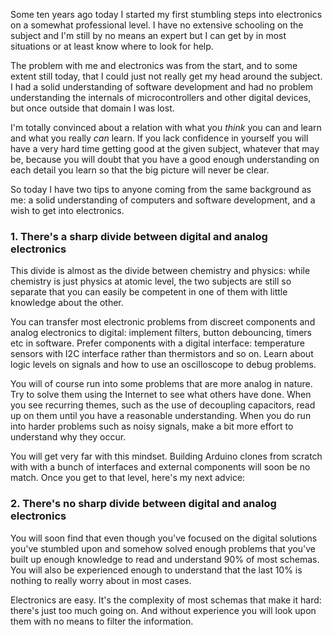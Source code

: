 

Some ten years ago today I started my first stumbling steps into electronics
on a somewhat professional level. I have no extensive schooling on the subject
and I'm still by no means an expert but I can get by in most situations or at
least know where to look for help.

The problem with me and electronics was from the start, and to some extent still
today, that I could just not really get my head around the subject. I had a solid
understanding of software development and had no problem understanding the internals
of microcontrollers and other digital devices, but once outside that domain I was
lost.

I'm totally convinced about a relation with what you *think* you can and learn
and what you really *can* learn. If you lack confidence in yourself you will
have a very hard time getting good at the given subject, whatever that may be, because
you will doubt that you have a good enough understanding on each detail you learn
so that the big picture will never be clear.

So today I have two tips to anyone coming from the same background as me: a
solid understanding of computers and software development, and a wish to get into
electronics.

### 1. There's a sharp divide between digital and analog electronics

This divide is almost as the divide between chemistry and physics: while
chemistry is just physics at atomic level, the two subjects are still so separate
that you can easily be competent in one of them with little knowledge about the
other.

You can transfer most electronic problems from discreet components and analog
electronics to digital: implement filters, button debouncing, timers etc in software.
Prefer components with a digital interface: temperature sensors with I2C interface
rather than thermistors and so on. Learn about logic levels on signals and how to
use an oscilloscope to debug problems.

You will of course run into some problems that are more analog in nature. Try
to solve them using the Internet to see what others have done. When you see recurring
themes, such as the use of decoupling capacitors, read up on them until you have
a reasonable understanding. When you do run into harder problems such as noisy signals,
make a bit more effort to understand why they occur.

You will get very far with this mindset. Building Arduino clones from scratch with
with a bunch of interfaces and external components will soon be no match. Once
you get to that level, here's my next advice:

### 2. There's no sharp divide between digital and analog electronics

You will soon find that even though you've focused on the digital solutions
you've stumbled upon and somehow solved enough problems that you've built up
enough knowledge to read and understand 90% of most schemas. You will also be
experienced enough to understand that the last 10% is nothing to really worry
about in most cases.

Electronics are easy. It's the complexity of most schemas that make it hard: there's
just too much going on. And without experience you will look upon them
with no means to filter the information.
